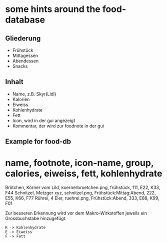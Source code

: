 some hints around the food-database
===================================

Gliederung
----------

- Frühstück
- Mittagessen
- Abendessen
- Snacks


Inhalt
------

- Name, z.B. Skyr(Lidl)
- Kalorien
- Eiweiss
- Kohlenhydrate
- Fett
- Icon, wird in der gui angezeigt
- Kommentar, der wird zur foodnote in der gui


Example for food-db
-------------------

 # name, footnote, icon-name, group, calories, eiweiss, fett, kohlenhydrate
 Brötchen, Körner vom Lild, koernerbroetchen.png, frühstück, 111, E22, K33, F44
 Schnitzel, Metzger xyz, schnitzel.png, Frühstück:Mittag:Abend, 222, E55, K66, F77
 Rührei, 4 Eier, ruehrei.png, Frühstück:Abend, 333, E88, K99, F01

Zur besseren Erkennung wird vor dem Makro-Wirkstoffen jeweils ein Grossbuchstabe hinzugefügt.

	K -> Kohlenhydrate
	E -> Eiweiss
	F -> Fett

